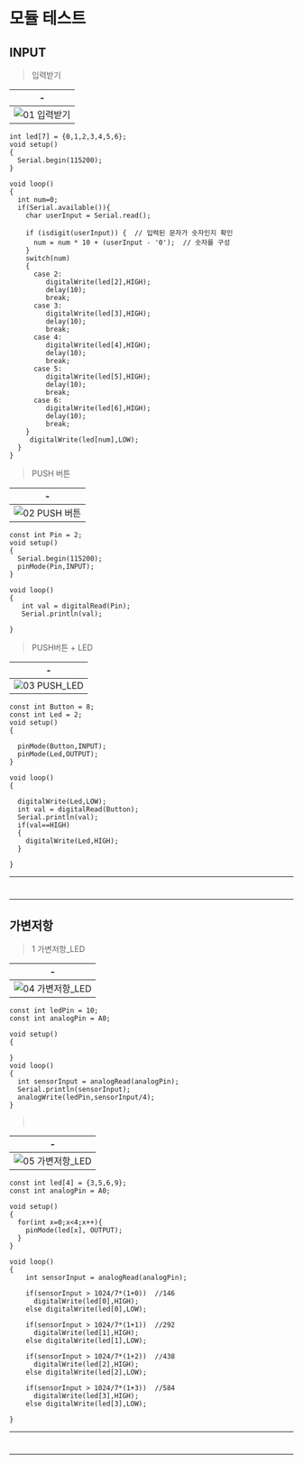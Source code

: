 # 모듈 테스트

INPUT
---
> 입력받기 <br>

|-|
|-|
|![01 입력받기](https://github.com/EM-ORG-2023-12-27/09_EMBEDDED/assets/84259104/7a339c4d-0983-4444-9ec3-357b4431962a)|

```
int led[7] = {0,1,2,3,4,5,6};
void setup()
{
  Serial.begin(115200);
}

void loop()
{
  int num=0;
  if(Serial.available()){ 
   	char userInput = Serial.read();
   
    if (isdigit(userInput)) {  // 입력된 문자가 숫자인지 확인
      num = num * 10 + (userInput - '0');  // 숫자를 구성
    }
    switch(num)
    {
      case 2:
      	 digitalWrite(led[2],HIGH);
		 delay(10);
      	 break;
      case 3:
      	 digitalWrite(led[3],HIGH);
		 delay(10);
      	 break;
      case 4:
      	 digitalWrite(led[4],HIGH);
		 delay(10);
      	 break;    
      case 5:
      	 digitalWrite(led[5],HIGH);
		 delay(10);
      	 break;      
      case 6:
      	 digitalWrite(led[6],HIGH);
		 delay(10);
      	 break;       
    }
	 digitalWrite(led[num],LOW);
  }
}
```

> PUSH 버튼 <br>

|-|
|-|
|![02 PUSH 버튼](https://github.com/EM-ORG-2023-12-27/09_EMBEDDED/assets/84259104/588823be-9cfc-43b8-b8ee-2020c1e69ca7)|

```
const int Pin = 2;
void setup()
{
  Serial.begin(115200);
  pinMode(Pin,INPUT);
}

void loop()
{
   int val = digitalRead(Pin);
   Serial.println(val);
  
}
```

> PUSH버튼 + LED<br>

|-|
|-|
|![03 PUSH_LED](https://github.com/EM-ORG-2023-12-27/09_EMBEDDED/assets/84259104/3b6ca776-4136-4def-904c-9d4ebc281135)|

```
const int Button = 8;
const int Led = 2;
void setup()
{
 
  pinMode(Button,INPUT);
  pinMode(Led,OUTPUT);
}

void loop()
{
  
  digitalWrite(Led,LOW);	 
  int val = digitalRead(Button);
  Serial.println(val);
  if(val==HIGH)
  {
    digitalWrite(Led,HIGH);	   
  }
  
}
```

---
#
---

가변저항
---
>1 가변저항_LED<br>

|-|
|-|
|![04 가변저항_LED](https://github.com/EM-ORG-2023-12-27/09_EMBEDDED/assets/84259104/c24cb5d2-ec24-4e5d-96fd-1c563fdbf704)|

```
const int ledPin = 10;
const int analogPin = A0;

void setup()
{

}
void loop()
{
  int sensorInput = analogRead(analogPin);
  Serial.println(sensorInput);
  analogWrite(ledPin,sensorInput/4);
}
```

> <br>

|-|
|-|
|![05 가변저항_LED](https://github.com/EM-ORG-2023-12-27/09_EMBEDDED/assets/84259104/e2d85dc8-85f5-4a5a-a5a4-527e3283ec2d)|

```
const int led[4] = {3,5,6,9};
const int analogPin = A0;

void setup()
{
  for(int x=0;x<4;x++){
  	pinMode(led[x], OUTPUT);
  }
}

void loop()
{
 	int sensorInput = analogRead(analogPin);
  
  	if(sensorInput > 1024/7*(1+0))	//146
      digitalWrite(led[0],HIGH);
  	else digitalWrite(led[0],LOW);
  	
 	if(sensorInput > 1024/7*(1+1))	//292
      digitalWrite(led[1],HIGH);
  	else digitalWrite(led[1],LOW);  
  	
  	if(sensorInput > 1024/7*(1+2))	//438
      digitalWrite(led[2],HIGH);
  	else digitalWrite(led[2],LOW);
  	
  	if(sensorInput > 1024/7*(1+3))	//584
      digitalWrite(led[3],HIGH);
  	else digitalWrite(led[3],LOW);  
  
}
```



---
#
---
